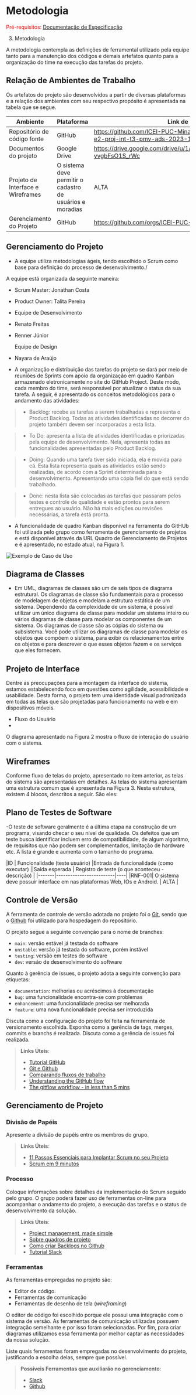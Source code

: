 
# Metodologia

<span style="color:red">Pré-requisitos: <a href="2-Especificação do Projeto.md"> Documentação de Especificação</a></span>

3. Metodologia

A metodologia contempla as definições de ferramental utilizado pela equipe tanto para a manutenção dos códigos e demais artefatos quanto para a organização do time na execução das tarefas do projeto.

## Relação de Ambientes de Trabalho


Os artefatos do projeto são desenvolvidos a partir de diversas plataformas e a relação dos ambientes com seu respectivo propósito é apresentada na tabela que se segue.  

Ambiente  |Plataforma  | Link de Acesso|
|------|-----------------------------------------|----|
|Repositório de código fonte|GitHub | https://github.com/ICEI-PUC-Minas-PMV-ADS/pmv-ads-2023-1-e2-proj-int-t3-pmv-ads-2023-1-e3-proj-int-t3-time3-ci| 
|Documentos do projeto|Google Drive | https://drive.google.com/drive/u/1/folders/195grl54t2GMdTbW6Zq-yvgbFsO1S_rWc |
|Projeto de Interface e  Wireframes|O sistema deve permitir o cadastro de usuários e moradias | ALTA |
|Gerenciamento do Projeto|GitHub | https://github.com/orgs/ICEI-PUC-Minas-PMV-ADS/projects/284 |

		 
## Gerenciamento do Projeto


- A equipe utiliza metodologias ágeis, tendo escolhido o Scrum como base para definição do processo de desenvolvimento./


A equipe está organizada da seguinte maneira:


- Scrum Master: Jonathan Costa
- Product Owner: Talita Pereira
- Equipe de Desenvolvimento
- Renato Freitas
- Renner Júnior

  Equipe de Design
  
- Nayara de Araújo

- A organização e distribuição das tarefas do projeto se dará por meio de reuniões de Sprints com apoio da organização em quadro Kanban armazenado eletronicamente no site do GitHub Project.  Deste modo, cada membro do time, será responsável por atualizar o status da sua tarefa. A seguir, é apresentado os conceitos metodológicos para o andamento das atividades:  



> - Backlog: recebe as tarefas a serem trabalhadas e representa o Product Backlog. Todas as atividades identificadas no decorrer do projeto também devem ser incorporadas a esta lista.


> - To Do: apresenta a lista de atividades identificadas e priorizadas pela equipe de desenvolvimento. Nela, apresenta todas as funcionalidades apresentadas pelo Product Backlog.


> - Doing: Quando uma tarefa tiver sido iniciada, ela é movida para cá. Esta lista representa quais as atividades estão sendo realizadas, de acordo com a Sprint determinada para o desenvolvimento. Apresentando uma cópia fiel do que está sendo trabalhado.


> - Done: nesta lista são colocadas as tarefas que passaram pelos testes e controle de qualidade e estão prontos para serem entregues ao usuário. Não há mais edições ou revisões necessárias, a tarefa está pronta.


- A funcionalidade de quadro Kanban disponível na ferramenta do GitHUb foi utilizada pelo grupo como ferramenta de gerenciamento de projetos e está disponível através da URL Quadro de Gerenciamento de Projetos e é apresentado, no estado atual, na Figura 1. 

![Exemplo de Caso de Uso](img/quadro_gerenciamento_projetos.png)


## Diagrama de Classes

- Em UML, diagramas de classes são um de seis tipos de diagrama estrutural. Os diagramas de classe são fundamentais para o processo de modelagem de objetos e modelam a estrutura estática de um sistema. Dependendo da complexidade de um sistema, é possível utilizar um único diagrama de classe para modelar um sistema inteiro ou vários diagramas de classe para modelar os componentes de um sistema.
Os diagramas de classe são as cópias do sistema ou subsistema. Você pode utilizar os diagramas de classe para modelar os objetos que compõem o sistema, para exibir os relacionamentos entre os objetos e para descrever o que esses objetos fazem e os serviços que eles fornecem.



## Projeto de Interface


Dentre as preocupações para a montagem da interface do sistema, estamos estabelecendo foco em questões como agilidade, acessibilidade e usabilidade. Desta forma, o projeto tem uma identidade visual padronizada em todas as telas que são projetadas para funcionamento na web e em dispositivos móveis.

- Fluxo do Usuário
- 
O diagrama apresentado na Figura 2 mostra o fluxo de interação do usuário com o sistema.

## Wireframes


Conforme fluxo de telas do projeto, apresentado no item anterior, as telas do sistema são apresentadas em detalhes. As telas do sistema apresentam uma estrutura comum que é apresentada na Figura 3. Nesta estrutura, existem 4 blocos, descritos a seguir. São eles:



## Plano de Testes de Software

-O teste de software geralmente é a última etapa na construção de um programa, visando checar o seu nível de qualidade. Os defeitos que um teste busca identificar incluem erro de compatibilidade, de algum algoritmo, de requisitos que não podem ser complementados, limitação de hardware etc. A lista é grande e aumenta com o tamanho do programa.


|ID     | Funcionalidade (teste usuário)  |Entrada de funcionalidade (como executar) ||Saída esperada | Registro de teste (o que aconteceu - descrição) |
|-------|-------------------------|----|
|RNF-001| O sistema deve possuir interface em nas plataformas Web, IOs e Android. | ALTA | 


## Controle de Versão

A ferramenta de controle de versão adotada no projeto foi o
[Git](https://git-scm.com/), sendo que o [Github](https://github.com)
foi utilizado para hospedagem do repositório.

O projeto segue a seguinte convenção para o nome de branches:

- `main`: versão estável já testada do software
- `unstable`: versão já testada do software, porém instável
- `testing`: versão em testes do software
- `dev`: versão de desenvolvimento do software

Quanto à gerência de issues, o projeto adota a seguinte convenção para
etiquetas:

- `documentation`: melhorias ou acréscimos à documentação
- `bug`: uma funcionalidade encontra-se com problemas
- `enhancement`: uma funcionalidade precisa ser melhorada
- `feature`: uma nova funcionalidade precisa ser introduzida

Discuta como a configuração do projeto foi feita na ferramenta de versionamento escolhida. Exponha como a gerência de tags, merges, commits e branchs é realizada. Discuta como a gerência de issues foi realizada.

> **Links Úteis**:
> - [Tutorial GitHub](https://guides.github.com/activities/hello-world/)
> - [Git e Github](https://www.youtube.com/playlist?list=PLHz_AreHm4dm7ZULPAmadvNhH6vk9oNZA)
>  - [Comparando fluxos de trabalho](https://www.atlassian.com/br/git/tutorials/comparing-workflows)
> - [Understanding the GitHub flow](https://guides.github.com/introduction/flow/)
> - [The gitflow workflow - in less than 5 mins](https://www.youtube.com/watch?v=1SXpE08hvGs)

## Gerenciamento de Projeto

### Divisão de Papéis

Apresente a divisão de papéis entre os membros do grupo.

> **Links Úteis**:
> - [11 Passos Essenciais para Implantar Scrum no seu 
> Projeto](https://mindmaster.com.br/scrum-11-passos/)
> - [Scrum em 9 minutos](https://www.youtube.com/watch?v=XfvQWnRgxG0)

### Processo

Coloque  informações sobre detalhes da implementação do Scrum seguido pelo grupo. O grupo poderá fazer uso de ferramentas on-line para acompanhar o andamento do projeto, a execução das tarefas e o status de desenvolvimento da solução.
 
> **Links Úteis**:
> - [Project management, made simple](https://github.com/features/project-management/)
> - [Sobre quadros de projeto](https://docs.github.com/pt/github/managing-your-work-on-github/about-project-boards)
> - [Como criar Backlogs no Github](https://www.youtube.com/watch?v=RXEy6CFu9Hk)
> - [Tutorial Slack](https://slack.com/intl/en-br/)

### Ferramentas

As ferramentas empregadas no projeto são:

- Editor de código.
- Ferramentas de comunicação
- Ferramentas de desenho de tela (_wireframing_)

O editor de código foi escolhido porque ele possui uma integração com o
sistema de versão. As ferramentas de comunicação utilizadas possuem
integração semelhante e por isso foram selecionadas. Por fim, para criar
diagramas utilizamos essa ferramenta por melhor captar as
necessidades da nossa solução.

Liste quais ferramentas foram empregadas no desenvolvimento do projeto, justificando a escolha delas, sempre que possível.
 
> **Possíveis Ferramentas que auxiliarão no gerenciamento**: 
> - [Slack](https://slack.com/)
> - [Github](https://github.com/)
